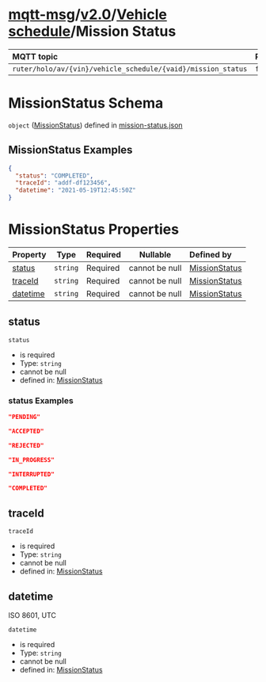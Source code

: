 # [mqtt-msg](../../../README.md)/[v2.0](../../README.md)/[Vehicle schedule](../vehicle-schedule/README.md)/Mission Status

MQTT topic                                          | Retain      | QoS
| :------------------------------------------------ |-------------| -------- |
```ruter/holo/av/{vin}/vehicle_schedule/{vaid}/mission_status```  | ```false``` | ```2```

# MissionStatus Schema

`object` ([MissionStatus](mission-status.md)) defined in [mission-status.json](../../schema/vehicle-schedule/mission-status.json)



## MissionStatus Examples

```json
{
  "status": "COMPLETED",
  "traceId": "addf-df123456",
  "datetime": "2021-05-19T12:45:50Z"
}
```

# MissionStatus Properties

| Property                          | Type      | Required | Nullable       | Defined by                                                                                                   |
| :-------------------------------- | --------- | -------- | -------------- | :----------------------------------------------------------------------------------------------------------- |
| [status](#status) | `string`  | Required | cannot be null | [MissionStatus](mission-status-properties-status.md "\#/properties/status#/properties/status") |
| [traceId](#traceId) | `string`  | Required | cannot be null | [MissionStatus](mission-status-traceId-properties-traceId.md "\#/properties/traceId#/properties/traceId") |
| [datetime](#datetime) | `string`  | Required | cannot be null | [MissionStatus](mission-status-datetime-properties-datetime.md "\#/properties/datetime#/properties/datetime") |

## status

`status`

-   is required
-   Type: `string`
-   cannot be null
-   defined in:   [MissionStatus](mission-status-properties-status.md "\#/properties/status#/properties/status")

### status Examples

```json
"PENDING"
```
```json
"ACCEPTED"
```
```json
"REJECTED"
```
```json
"IN_PROGRESS"
```
```json
"INTERRUPTED"
```
```json
"COMPLETED"
```

## traceId

`traceId`

-   is required
-   Type: `string`
-   cannot be null
-   defined in:  [MissionStatus](mission-status-properties-traceId.md "\#/properties/traceId#/properties/traceId")

## datetime

ISO 8601, UTC


`datetime`

-   is required
-   Type: `string`
-   cannot be null
-   defined in: [MissionStatus](mission-status-properties-datetime.md "\#/properties/datetime#/properties/datetime")